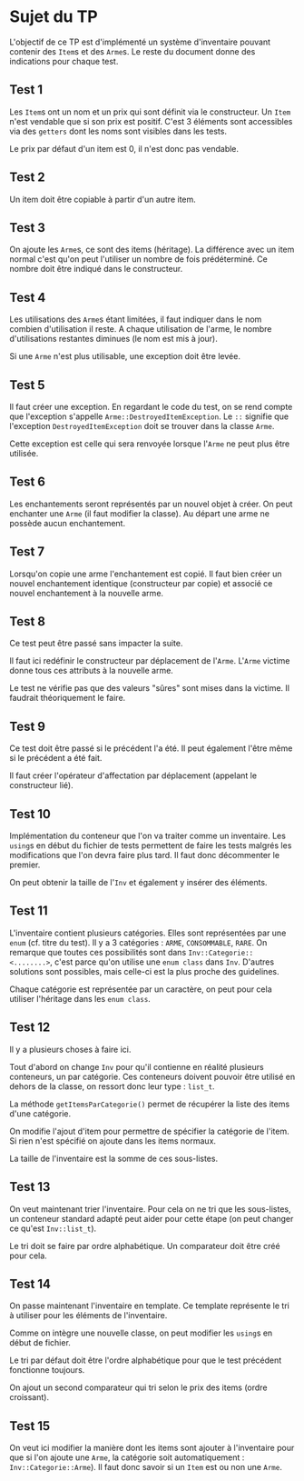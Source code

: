 # Sujet du TP

L'objectif de ce TP est d'implémenté un système d'inventaire pouvant contenir des `Item`s et des `Arme`s. Le reste du document donne des indications pour chaque test.

## Test 1
Les `Item`s ont un nom et un prix qui sont définit via le constructeur. Un `Item` n'est vendable que si son prix est positif. C'est 3 éléments sont accessibles via des `getters` dont les noms sont visibles dans les tests.

Le prix par défaut d'un item est 0, il n'est donc pas vendable.

## Test 2
Un item doit être copiable à partir d'un autre item.

## Test 3
On ajoute les `Arme`s, ce sont des items (héritage). La différence avec un item normal c'est qu'on peut l'utiliser un nombre de fois prédéterminé. Ce nombre doit être indiqué dans le constructeur.

## Test 4
Les utilisations des `Arme`s étant limitées, il faut indiquer dans le nom combien d'utilisation il reste. A chaque utilisation de l'arme, le nombre d'utilisations restantes diminues (le nom est mis à jour).

Si une `Arme` n'est plus utilisable, une exception doit être levée.

## Test 5
Il faut créer une exception. En regardant le code du test, on se rend compte que l'exception s'appelle `Arme::DestroyedItemException`. Le `::` signifie que l'exception `DestroyedItemException` doit se trouver dans la classe `Arme`.

Cette exception est celle qui sera renvoyée lorsque l'`Arme` ne peut plus être utilisée.

## Test 6
Les enchantements seront représentés par un nouvel objet à créer. On peut enchanter une `Arme` (il faut modifier la classe). Au départ une arme ne possède aucun enchantement.

## Test 7
Lorsqu'on copie une arme l'enchantement est copié. Il faut bien créer un nouvel enchantement identique (constructeur par copie) et associé ce nouvel enchantement à la nouvelle arme.

## Test 8
Ce test peut être passé sans impacter la suite.

Il faut ici redéfinir le constructeur par déplacement de l'`Arme`. L'`Arme` victime donne tous ces attributs à la nouvelle arme.

Le test ne vérifie pas que des valeurs "sûres" sont mises dans la victime. Il faudrait théoriquement le faire.

## Test 9
Ce test doit être passé si le précédent l'a été. Il peut également l'être même si le précédent a été fait.

Il faut créer l'opérateur d'affectation par déplacement (appelant le constructeur lié).

## Test 10
Implémentation du conteneur que l'on va traiter comme un inventaire. Les `using`s en début du fichier de tests permettent de faire les tests malgrés les modifications que l'on devra faire plus tard. Il faut donc décommenter le premier.

On peut obtenir la taille de l'`Inv` et également y insérer des éléments.

## Test 11
L'inventaire contient plusieurs catégories. Elles sont représentées par une `enum` (cf. titre du test). Il y a 3 catégories : `ARME`, `CONSOMMABLE`, `RARE`. On remarque que toutes ces possibilités sont dans `Inv::Categorie::<........>`, c'est parce qu'on utilise une `enum class` dans `Inv`. D'autres solutions sont possibles, mais celle-ci est la plus proche des guidelines.

Chaque catégorie est représentée par un caractère, on peut pour cela utiliser l'héritage dans les `enum class`.

## Test 12

Il y a plusieurs choses à faire ici.

Tout d'abord on change `Inv` pour qu'il contienne en réalité plusieurs conteneurs, un par catégorie. Ces conteneurs doivent pouvoir être utilisé en dehors de la classe, on ressort donc leur type : `list_t`.

La méthode `getItemsParCategorie()` permet de récupérer la liste des items d'une catégorie.

On modifie l'ajout d'item pour permettre de spécifier la catégorie de l'item. Si rien n'est spécifié on ajoute dans les items normaux.

La taille de l'inventaire est la somme de ces sous-listes.

## Test 13

On veut maintenant trier l'inventaire. Pour cela on ne tri que les sous-listes, un conteneur standard adapté peut aider pour cette étape (on peut changer ce qu'est `Inv::list_t`).

Le tri doit se faire par ordre alphabétique. Un comparateur doit être créé pour cela.

## Test 14

On passe maintenant l'inventaire en template. Ce template représente le tri à utiliser pour les éléments de l'inventaire. 

Comme on intègre une nouvelle classe, on peut modifier les `using`s en début de fichier.

Le tri par défaut doit être l'ordre alphabétique pour que le test précédent fonctionne toujours.

On ajout un second comparateur qui tri selon le prix des items (ordre croissant).

## Test 15

On veut ici modifier la manière dont les items sont ajouter à l'inventaire pour que si l'on ajoute une `Arme`, la catégorie soit automatiquement : `Inv::Categorie::Arme`). Il faut donc savoir si un `Item` est ou non une `Arme`.